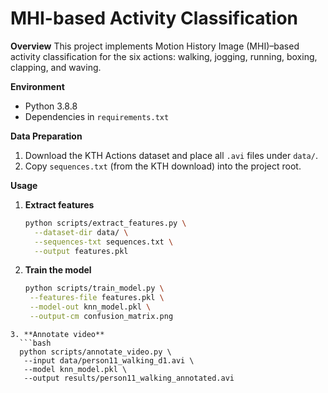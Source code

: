 # MHI-based Activity Classification

**Overview**
This project implements Motion History Image (MHI)–based activity classification for the six actions: walking, jogging, running, boxing, clapping, and waving.  

**Environment**
- Python 3.8.8  
- Dependencies in `requirements.txt`  

**Data Preparation**
1. Download the KTH Actions dataset and place all `.avi` files under `data/`.  
2. Copy `sequences.txt` (from the KTH download) into the project root.  

**Usage**
1. **Extract features**  
   ```bash
   python scripts/extract_features.py \
     --dataset-dir data/ \
     --sequences-txt sequences.txt \
     --output features.pkl
    ```
2. **Train the model**  
   ```bash
   python scripts/train_model.py \
    --features-file features.pkl \
    --model-out knn_model.pkl \
    --output-cm confusion_matrix.png
  ```
3. **Annotate video**
    ```bash
    python scripts/annotate_video.py \
     --input data/person11_walking_d1.avi \
     --model knn_model.pkl \
     --output results/person11_walking_annotated.avi
  ```